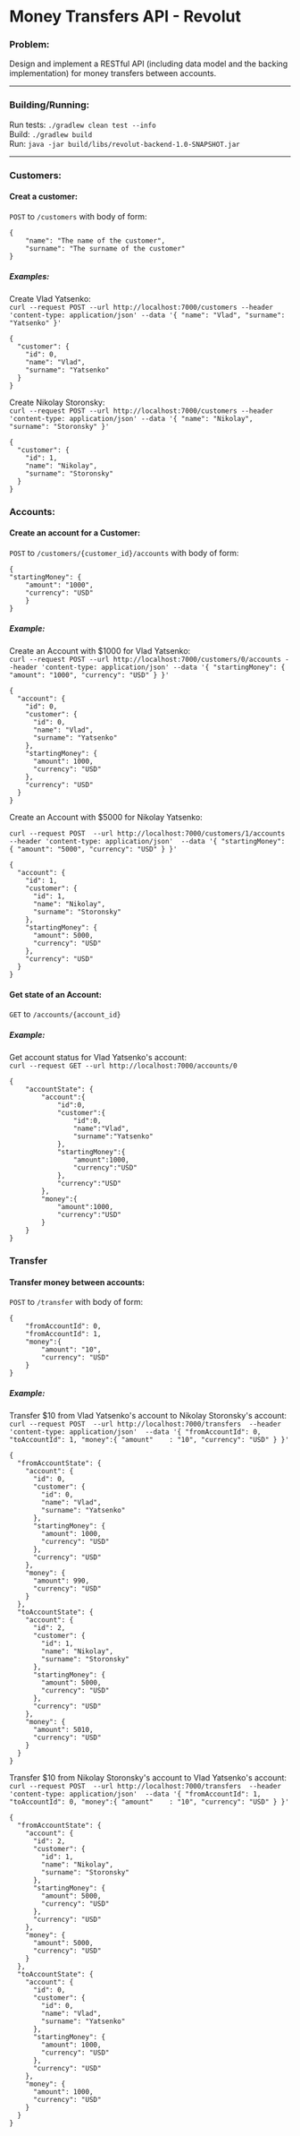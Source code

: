 # Money Transfers API - Revolut

### Problem:
Design and implement a RESTful API (including data model and the backing implementation)
for money transfers between accounts.

---

### Building/Running:

Run tests: `./gradlew clean test --info`  
Build: `./gradlew build`  
Run: `java -jar build/libs/revolut-backend-1.0-SNAPSHOT.jar`

---

### Customers:
#### Creat a customer:  
`POST` to `/customers` with body of form:
```
{
    "name": "The name of the customer",
    "surname": "The surname of the customer"
}
```


##### Examples:

Create Vlad Yatsenko:  
`curl --request POST
   --url http://localhost:7000/customers
   --header 'content-type: application/json'
   --data '{
 	"name": "Vlad",
 	"surname": "Yatsenko"
 }'`

```
{
  "customer": {
    "id": 0,
    "name": "Vlad",
    "surname": "Yatsenko"
  }
}
```

Create Nikolay Storonsky:  
`curl --request POST
   --url http://localhost:7000/customers
   --header 'content-type: application/json'
   --data '{
 	"name": "Nikolay",
 	"surname": "Storonsky"
 }'`
 
 ```
 {
   "customer": {
     "id": 1,
     "name": "Nikolay",
     "surname": "Storonsky"
   }
 }
 ```




### Accounts:
#### Create an account for a Customer:  
`POST` to `/customers/{customer_id}/accounts` with body of form:
```
{
"startingMoney": {
    "amount": "1000",
    "currency": "USD"
    }
}
```

##### Example:
Create an Account with $1000 for Vlad Yatsenko:  
`curl --request POST
   --url http://localhost:7000/customers/0/accounts
   --header 'content-type: application/json'
   --data '{
 	"startingMoney": {
 		"amount": "1000",
 		"currency": "USD"
 	}
 }'`

```
{
  "account": {
    "id": 0,
    "customer": {
      "id": 0,
      "name": "Vlad",
      "surname": "Yatsenko"
    },
    "startingMoney": {
      "amount": 1000,
      "currency": "USD"
    },
    "currency": "USD"
  }
}
```
 
Create an Account with $5000 for Nikolay Yatsenko:
 
 `curl --request POST 
    --url http://localhost:7000/customers/1/accounts 
    --header 'content-type: application/json' 
    --data '{
  	"startingMoney": {
  		"amount": "5000",
  		"currency": "USD"
  	}
  }'`

  ```
  {
    "account": {
      "id": 1,
      "customer": {
        "id": 1,
        "name": "Nikolay",
        "surname": "Storonsky"
      },
      "startingMoney": {
        "amount": 5000,
        "currency": "USD"
      },
      "currency": "USD"
    }
  }
  ```
  
#### Get state of an Account:
`GET` to `/accounts/{account_id}`

##### Example:

Get account status for Vlad Yatsenko's account:  
`curl --request GET --url http://localhost:7000/accounts/0`

```
{
    "accountState": {
        "account":{
            "id":0,
            "customer":{
                "id":0,
                "name":"Vlad",
                "surname":"Yatsenko"
            },
            "startingMoney":{
                "amount":1000,
                "currency":"USD"
            },
            "currency":"USD"
        },
        "money":{
            "amount":1000,
            "currency":"USD"
        }
    }
}
```

  
### Transfer
#### Transfer money between accounts:  
`POST` to `/transfer` with body of form:
```
{
    "fromAccountId": 0,
    "fromAccountId": 1,
    "money":{
        "amount": "10",
        "currency": "USD"
    }
}
```
##### Example:
Transfer $10 from Vlad Yatsenko's account to Nikolay Storonsky's account:    
`curl --request POST 
   --url http://localhost:7000/transfers 
   --header 'content-type: application/json' 
   --data '{
 	"fromAccountId": 0,
 	"toAccountId": 1,
 	"money":{
 		"amount"	: "10",
 		"currency": "USD"
 	}
 }'`

 ```
 {
   "fromAccountState": {
     "account": {
       "id": 0,
       "customer": {
         "id": 0,
         "name": "Vlad",
         "surname": "Yatsenko"
       },
       "startingMoney": {
         "amount": 1000,
         "currency": "USD"
       },
       "currency": "USD"
     },
     "money": {
       "amount": 990,
       "currency": "USD"
     }
   },
   "toAccountState": {
     "account": {
       "id": 2,
       "customer": {
         "id": 1,
         "name": "Nikolay",
         "surname": "Storonsky"
       },
       "startingMoney": {
         "amount": 5000,
         "currency": "USD"
       },
       "currency": "USD"
     },
     "money": {
       "amount": 5010,
       "currency": "USD"
     }
   }
 }
 ```
 
Transfer $10 from Nikolay Storonsky's account to Vlad Yatsenko's account:   
 `curl --request POST 
    --url http://localhost:7000/transfers 
    --header 'content-type: application/json' 
    --data '{
  	"fromAccountId": 1,
  	"toAccountId": 0,
  	"money":{
  		"amount"	: "10",
  		"currency": "USD"
  	}
  }'`

  ```
  {
    "fromAccountState": {
      "account": {
        "id": 2,
        "customer": {
          "id": 1,
          "name": "Nikolay",
          "surname": "Storonsky"
        },
        "startingMoney": {
          "amount": 5000,
          "currency": "USD"
        },
        "currency": "USD"
      },
      "money": {
        "amount": 5000,
        "currency": "USD"
      }
    },
    "toAccountState": {
      "account": {
        "id": 0,
        "customer": {
          "id": 0,
          "name": "Vlad",
          "surname": "Yatsenko"
        },
        "startingMoney": {
          "amount": 1000,
          "currency": "USD"
        },
        "currency": "USD"
      },
      "money": {
        "amount": 1000,
        "currency": "USD"
      }
    }
  }
  ```